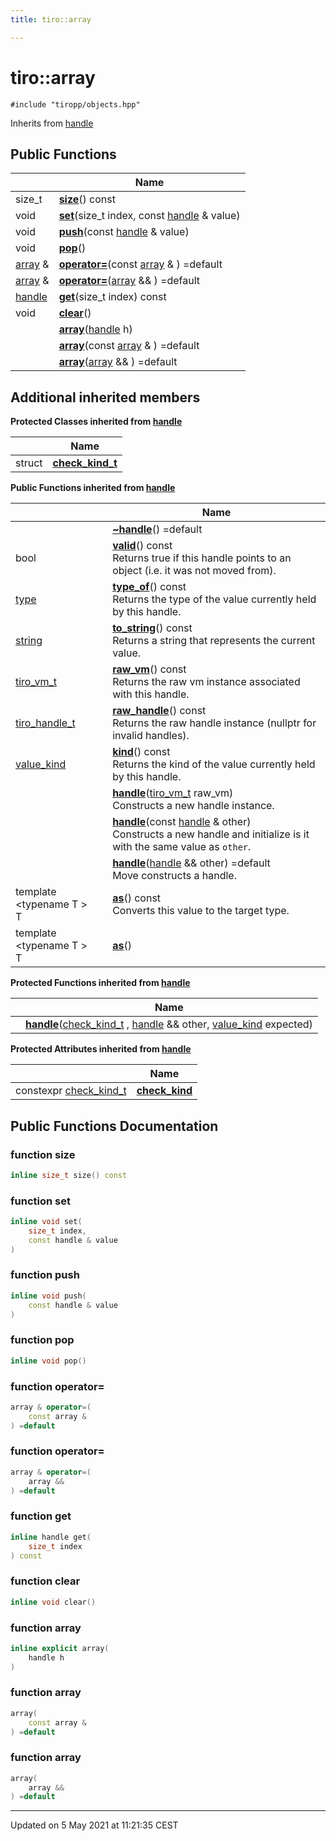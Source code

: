 ```yaml
---
title: tiro::array

---
```


# tiro::array




`#include "tiropp/objects.hpp"`

Inherits from [handle](/docs/api/classes/classtiro_1_1handle)

## Public Functions

|                | Name           |
| -------------- | -------------- |
| size_t | **[size](/docs/api/classes/classtiro_1_1array#function-size)**() const |
| void | **[set](/docs/api/classes/classtiro_1_1array#function-set)**(size_t index, const [handle](/docs/api/classes/classtiro_1_1handle) & value) |
| void | **[push](/docs/api/classes/classtiro_1_1array#function-push)**(const [handle](/docs/api/classes/classtiro_1_1handle) & value) |
| void | **[pop](/docs/api/classes/classtiro_1_1array#function-pop)**() |
| [array](/docs/api/classes/classtiro_1_1array) & | **[operator=](/docs/api/classes/classtiro_1_1array#function-operator=)**(const [array](/docs/api/classes/classtiro_1_1array) & ) =default |
| [array](/docs/api/classes/classtiro_1_1array) & | **[operator=](/docs/api/classes/classtiro_1_1array#function-operator=)**([array](/docs/api/classes/classtiro_1_1array) && ) =default |
| [handle](/docs/api/classes/classtiro_1_1handle) | **[get](/docs/api/classes/classtiro_1_1array#function-get)**(size_t index) const |
| void | **[clear](/docs/api/classes/classtiro_1_1array#function-clear)**() |
| | **[array](/docs/api/classes/classtiro_1_1array#function-array)**([handle](/docs/api/classes/classtiro_1_1handle) h) |
| | **[array](/docs/api/classes/classtiro_1_1array#function-array)**(const [array](/docs/api/classes/classtiro_1_1array) & ) =default |
| | **[array](/docs/api/classes/classtiro_1_1array#function-array)**([array](/docs/api/classes/classtiro_1_1array) && ) =default |

## Additional inherited members

**Protected Classes inherited from [handle](/docs/api/classes/classtiro_1_1handle)**

|                | Name           |
| -------------- | -------------- |
| struct | **[check_kind_t](/docs/api/classes/structtiro_1_1handle_1_1check__kind__t)**  |

**Public Functions inherited from [handle](/docs/api/classes/classtiro_1_1handle)**

|                | Name           |
| -------------- | -------------- |
| | **[~handle](/docs/api/classes/classtiro_1_1handle#function-~handle)**() =default |
| bool | **[valid](/docs/api/classes/classtiro_1_1handle#function-valid)**() const<br>Returns true if this handle points to an object (i.e. it was not moved from).  |
| [type](/docs/api/classes/classtiro_1_1type) | **[type_of](/docs/api/classes/classtiro_1_1handle#function-type_of)**() const<br>Returns the type of the value currently held by this handle.  |
| [string](/docs/api/classes/classtiro_1_1string) | **[to_string](/docs/api/classes/classtiro_1_1handle#function-to_string)**() const<br>Returns a string that represents the current value.  |
| [tiro_vm_t](/docs/api/files/def_8h#typedef-tiro_vm_t) | **[raw_vm](/docs/api/classes/classtiro_1_1handle#function-raw_vm)**() const<br>Returns the raw vm instance associated with this handle.  |
| [tiro_handle_t](/docs/api/files/def_8h#typedef-tiro_handle_t) | **[raw_handle](/docs/api/classes/classtiro_1_1handle#function-raw_handle)**() const<br>Returns the raw handle instance (nullptr for invalid handles).  |
| [value_kind](/docs/api/namespaces/namespacetiro#enum-value_kind) | **[kind](/docs/api/classes/classtiro_1_1handle#function-kind)**() const<br>Returns the kind of the value currently held by this handle.  |
| | **[handle](/docs/api/classes/classtiro_1_1handle#function-handle)**([tiro_vm_t](/docs/api/files/def_8h#typedef-tiro_vm_t) raw_vm)<br>Constructs a new handle instance.  |
| | **[handle](/docs/api/classes/classtiro_1_1handle#function-handle)**(const [handle](/docs/api/classes/classtiro_1_1handle) & other)<br>Constructs a new handle and initialize is it with the same value as `other`.  |
| | **[handle](/docs/api/classes/classtiro_1_1handle#function-handle)**([handle](/docs/api/classes/classtiro_1_1handle) && other) =default<br>Move constructs a handle.  |
| template <typename T \> <br>T | **[as](/docs/api/classes/classtiro_1_1handle#function-as)**() const<br>Converts this value to the target type.  |
| template <typename T \> <br>T | **[as](/docs/api/classes/classtiro_1_1handle#function-as)**() |

**Protected Functions inherited from [handle](/docs/api/classes/classtiro_1_1handle)**

|                | Name           |
| -------------- | -------------- |
| | **[handle](/docs/api/classes/classtiro_1_1handle#function-handle)**([check_kind_t](/docs/api/classes/structtiro_1_1handle_1_1check__kind__t) , [handle](/docs/api/classes/classtiro_1_1handle) && other, [value_kind](/docs/api/namespaces/namespacetiro#enum-value_kind) expected) |

**Protected Attributes inherited from [handle](/docs/api/classes/classtiro_1_1handle)**

|                | Name           |
| -------------- | -------------- |
| constexpr [check_kind_t](/docs/api/classes/structtiro_1_1handle_1_1check__kind__t) | **[check_kind](/docs/api/classes/classtiro_1_1handle#variable-check_kind)**  |


## Public Functions Documentation

### function size

```cpp
inline size_t size() const
```


### function set

```cpp
inline void set(
    size_t index,
    const handle & value
)
```


### function push

```cpp
inline void push(
    const handle & value
)
```


### function pop

```cpp
inline void pop()
```


### function operator=

```cpp
array & operator=(
    const array & 
) =default
```


### function operator=

```cpp
array & operator=(
    array && 
) =default
```


### function get

```cpp
inline handle get(
    size_t index
) const
```


### function clear

```cpp
inline void clear()
```


### function array

```cpp
inline explicit array(
    handle h
)
```


### function array

```cpp
array(
    const array & 
) =default
```


### function array

```cpp
array(
    array && 
) =default
```


-------------------------------

Updated on  5 May 2021 at 11:21:35 CEST